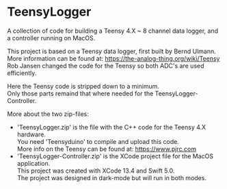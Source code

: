 # TeensyLogger
A collection of code for building a Teensy 4.X ~ 8 channel data logger, and a controller running on MacOS.

  This project is based on a Teensy data logger, first built by Bernd Ulmann. \
  More information can be found at: https://the-analog-thing.org/wiki/Teensy  \
  Rob Jansen changed the code for the Teensy so both ADC's are used efficiently.
  
  Here the Teensy code is stripped down to a minimum. \
  Only those parts remaind that where needed for the TeensyLogger-Controller.
  
  More about the two zip-files: 
  *   'TeensyLogger.zip' is the file with the C++ code for the Teensy 4.X hardware. \
      You need 'Teensyduino' to compile and upload this code. \
      More info on the Teensy can be found at: https://www.pjrc.com 
  *   'TeensyLogger-Controller.zip' is the XCode project file for the MacOS application. \
      This project was created with XCode 13.4 and Swift 5.0. \
      The project was designed in dark-mode but will run in both modes. 
      
